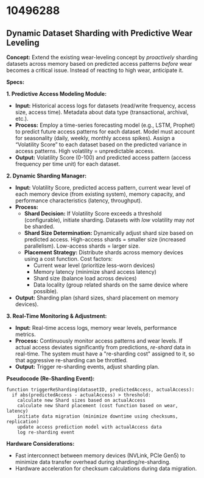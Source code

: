 # 10496288

## Dynamic Dataset Sharding with Predictive Wear Leveling

**Concept:** Extend the existing wear-leveling concept by *proactively* sharding datasets across memory based on predicted access patterns *before* wear becomes a critical issue. Instead of reacting to high wear, anticipate it.

**Specs:**

**1. Predictive Access Modeling Module:**

*   **Input:** Historical access logs for datasets (read/write frequency, access size, access time).  Metadata about data type (transactional, archival, etc.).
*   **Process:** Employ a time-series forecasting model (e.g., LSTM, Prophet) to predict future access patterns for each dataset.  Model must account for seasonality (daily, weekly, monthly access spikes). Assign a “Volatility Score” to each dataset based on the predicted variance in access patterns. High volatility = unpredictable access.
*   **Output:**  Volatility Score (0-100) and predicted access pattern (access frequency per time unit) for each dataset.

**2. Dynamic Sharding Manager:**

*   **Input:** Volatility Score, predicted access pattern, current wear level of each memory device (from existing system), memory capacity, and performance characteristics (latency, throughput).
*   **Process:**
    *   **Shard Decision:** If Volatility Score exceeds a threshold (configurable), initiate sharding. Datasets with *low* volatility may *not* be sharded.
    *   **Shard Size Determination:** Dynamically adjust shard size based on predicted access. High-access shards = smaller size (increased parallelism). Low-access shards = larger size.
    *   **Placement Strategy:**  Distribute shards across memory devices using a cost function. Cost factors:
        *   Current wear level (prioritize less-worn devices)
        *   Memory latency (minimize shard access latency)
        *   Shard size (balance load across devices)
        *   Data locality (group related shards on the same device where possible).
*   **Output:** Sharding plan (shard sizes, shard placement on memory devices).

**3. Real-Time Monitoring & Adjustment:**

*   **Input:** Real-time access logs, memory wear levels, performance metrics.
*   **Process:** Continuously monitor access patterns and wear levels.  If actual access deviates significantly from predictions, *re-shard* data in real-time. The system must have a "re-sharding cost" assigned to it, so that aggressive re-sharding can be throttled.
*   **Output:**  Trigger re-sharding events, adjust sharding plan.

**Pseudocode (Re-Sharding Event):**

```
function triggerReSharding(datasetID, predictedAccess, actualAccess):
  if abs(predictedAccess - actualAccess) > threshold:
    calculate new Shard sizes based on actualAccess
    calculate new Shard placement (cost function based on wear, latency)
    initiate data migration (minimize downtime using checksums, replication)
    update access prediction model with actualAccess data
    log re-sharding event
```

**Hardware Considerations:**

*   Fast interconnect between memory devices (NVLink, PCIe Gen5) to minimize data transfer overhead during sharding/re-sharding.
*   Hardware acceleration for checksum calculations during data migration.
